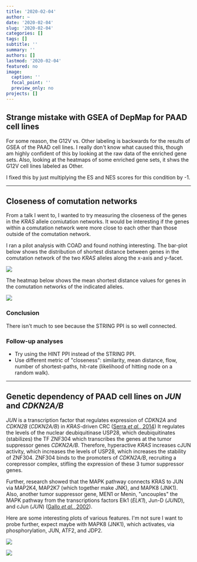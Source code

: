 ```yaml
---
title: '2020-02-04'
author: ~
date: '2020-02-04'
slug: '2020-02-04'
categories: []
tags: []
subtitle: ''
summary: ''
authors: []
lastmod: '2020-02-04'
featured: no
image:
  caption: ''
  focal_point: ''
  preview_only: no
projects: []
---
```


## Strange mistake with GSEA of DepMap for PAAD cell lines

For some reason, the G12V vs. Other labeling is backwards for the results of GSEA of the PAAD cell lines.
I really don't know what caused this, though am highly confident of this by looking at the raw data of the enriched gene sets.
Also, looking at the heatmaps of some enriched gene sets, it shws the G12V cell lines labeled as Other.

I fixed this by just multiplying the ES and NES scores for this condition by -1.

---

## Closeness of comutation networks

From a talk I went to, I wanted to try measuring the closeness of the genes in the *KRAS* allele comiutation networks.
It would be interesting if the genes within a comutation network were more close to each other than those outside of the comutation network.

I ran a pilot analysis with COAD and found nothing interesting.
The bar-plot below shows the distribution of shortest distance between genes in the comutation network of the two *KRAS* alleles along the x-axis and y-facet.

![](img/graphs/90_15_comutation-network_withingroup-ppi-closeness/closeness_violins_COAD.svg)

The heatmap below shows the mean shortest distance values for genes in the comutation networks of the indicated alleles.

![](img/graphs/90_15_comutation-network_withingroup-ppi-closeness/closeness_heatmap_COAD.svg)

### Conclusion

There isn't much to see because the STRING PPI is so well connected.

### Follow-up analyses

* Try using the HINT PPI instead of the STRING PPI.
* Use different metric of "closeness": similarity, mean distance, flow, number of shortest-paths, hit-rate (likelihood of hitting node on a random walk).

---

## Genetic dependency of PAAD cell lines on *JUN* and *CDKN2A/B*

*JUN* is a transcription factor that regulates expression of *CDKN2A* and *CDKN2B* (*CDKN2A/B*) in *KRAS*-driven CRC ([Serra *et al.*, 2014](https://pubmed.ncbi.nlm.nih.gov/24623306-a-kras-directed-transcriptional-silencing-pathway-that-mediates-the-cpg-island-methylator-phenotype/?from_single_result=A+KRAS-directed+transcriptional+silencing+pathway+that+mediates+the+CpG+island+methylator+phenotype.))
It regulates the levels of the nuclear deubiquitinase USP28, which deubiquitinates (stabilizes) the TF ZNF304 which transcribes the genes at the tumor suppressor genes *CDKN2A/B*.
Therefore, hyperactive *KRAS* increases cJUN activity, which increases the levels of USP28, which increases the stability of ZNF304.
ZNF304 binds to the promoters of *CDKN2A/B*, recruiting a corepressor complex, stifling the expression of these 3 tumor suppressor genes.

Further, research showed that the MAPK pathway connects KRAS to JUN via MAP2K4, MAP2K7 (which together make JNK), and MAPK8 (JNK1).
Also, another tumor suppressor gene, MEN1 or Menin, "uncouples" the MAPK pathway from the transcriptions factors Elk1 (*ELK1*), Jun-D (*JUND*), and cJun (*JUN*) ([Gallo *et al.*, 2002](https://pubmed.ncbi.nlm.nih.gov/12226747-menin-uncouples-elk-1-jund-and-c-jun-phosphorylation-from-map-kinase-activation/)).

Here are some interesting plots of various features.
I'm not sure I want to probe further, expect maybe with MAPK8 (JNK1), which activates, via phosphorylation, JUN, ATF2, and JDP2.

![](img/graphs/90_25_paad_depmap_jun-cdkn2a-G12V/geneeffect_rnaexpr_scatter.svg)

![](img/graphs/90_25_paad_depmap_jun-cdkn2a-G12V/geneeffect_boxplots.svg)


